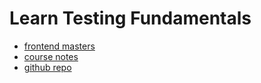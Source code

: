 # Learn Testing Fundamentals

- [frontend masters](https://frontendmasters.com/courses/testing/)
- [course notes](https://stevekinney.net/courses/testing)
- [github repo](https://github.com/stevekinney/introduction-to-testing)